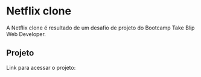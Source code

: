 # Netflix clone

A Netflix clone é resultado de um desafio de projeto do Bootcamp Take Blip Web Developer. 


## Projeto

Link para acessar o projeto: 
